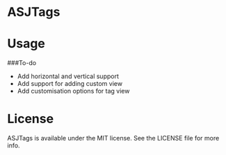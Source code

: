 # ASJTags



# Usage



###To-do
- Add horizontal and vertical support
- Add support for adding custom view
- Add customisation options for tag view

# License

ASJTags is available under the MIT license. See the LICENSE file for more info.
